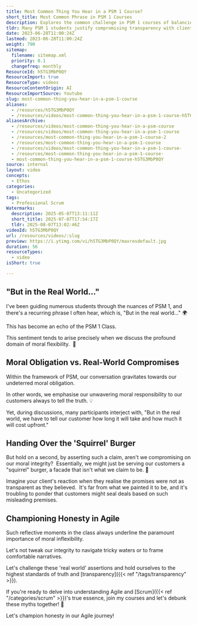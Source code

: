 ```yaml
---
title: Most Common Thing You Hear in a PSM 1 Course?
short_title: Most Common Phrase in PSM 1 Courses
description: Explores the common challenge in PSM 1 courses of balancing real-world pressures with maintaining honesty, transparency, and moral integrity in Agile and Scrum practices.
tldr: Many PSM 1 students justify compromising transparency with clients by citing "real world" pressures, especially around upfront estimates. The course stresses that maintaining honesty and moral integrity with customers is essential, even when it feels difficult. Development managers should prioritize truth and transparency over convenience to build lasting trust and avoid misleading clients.
date: 2023-06-28T11:00:24Z
lastmod: 2023-06-28T11:00:24Z
weight: 790
sitemap:
  filename: sitemap.xml
  priority: 0.1
  changefreq: monthly
ResourceId: h5TG3MbP0QY
ResourceImport: true
ResourceType: videos
ResourceContentOrigin: AI
ResourceImportSource: Youtube
slug: most-common-thing-you-hear-in-a-psm-1-course
aliases:
  - /resources/h5TG3MbP0QY
  - /resources/videos/most-common-thing-you-hear-in-a-psm-1-course-h5TG3MbP0QY
aliasesArchive:
  - /resources/videos/most-common-thing-you-hear-in-a-psm-course
  - /resources/videos/most-common-thing-you-hear-in-a-psm-1-course
  - /resources/most-common-thing-you-hear-in-a-psm-1-course-2
  - /resources/most-common-thing-you-hear-in-a-psm-1-course
  - /resources/videos/most-common-thing-you-hear-in-a-psm-1-course-
  - /resources/most-common-thing-you-hear-in-a-psm-1-course-
  - most-common-thing-you-hear-in-a-psm-1-course-h5TG3MbP0QY
source: internal
layout: video
concepts:
  - Ethos
categories:
  - Uncategorized
tags:
  - Professional Scrum
Watermarks:
  description: 2025-05-07T13:11:11Z
  short_title: 2025-07-07T17:54:17Z
  tldr: 2025-08-07T13:02:46Z
videoId: h5TG3MbP0QY
url: /resources/videos/:slug
preview: https://i.ytimg.com/vi/h5TG3MbP0QY/maxresdefault.jpg
duration: 56
resourceTypes:
  - video
isShort: true

---
```

## "But in the Real World..."

I've been guiding numerous students through the nuances of PSM 1, and there's a recurring phrase I often hear, which is, "But in the real world..." 🌍

This has become an echo of the PSM 1 Class.

This sentiment tends to arise precisely when we discuss the profound domain of moral flexibility.  🤔

## Moral Obligation vs. Real-World Compromises

Within the framework of PSM, our conversation gravitates towards our undeterred moral obligation.

In other words, we emphasise our unwavering moral responsibility to our customers always to tell the truth. 💡

Yet, during discussions, many participants interject with, "But in the real world, we have to tell our customer how long it will take and how much it will cost upfront."

## Handing Over the 'Squirrel' Burger

But hold on a second, by asserting such a claim, aren't we compromising on our moral integrity?  Essentially, we might just be serving our customers a "squirrel" burger, a facade that isn't what we claim to be. 🍔

Imagine your client's reaction when they realise the promises were not as transparent as they believed.  It's far from what we painted it to be, and it's troubling to ponder that customers might seal deals based on such misleading premises.

## Championing Honesty in Agile

Such reflective moments in the class always underline the paramount importance of moral inflexibility.

Let's not tweak our integrity to navigate tricky waters or to frame comfortable narratives.

Let's challenge these 'real world' assertions and hold ourselves to the highest standards of truth and [transparency]({{< ref "/tags/transparency" >}}).

If you're ready to delve into understanding Agile and [Scrum]({{< ref "/categories/scrum" >}})'s true essence, join my courses and let's debunk these myths together! 🚀

Let's champion honesty in our Agile journey!
